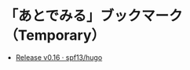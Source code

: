 # 「あとでみる」ブックマーク（Temporary）

- [Release v0.16 · spf13/hugo](https://github.com/spf13/hugo/releases/tag/v0.16)
